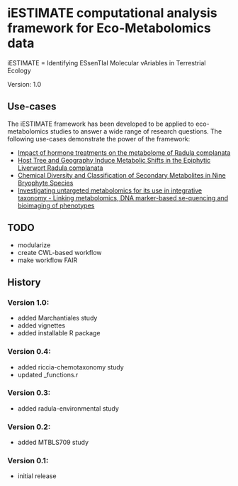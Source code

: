 # iESTIMATE computational analysis framework for Eco-Metabolomics data
iESTIMATE = Identifying ESsenTIal Molecular vAriables in Terrestrial Ecology

Version: 1.0

## Use-cases
The iESTIMATE framework has been developed to be applied to eco-metabolomics studies to answer a wide range of research questions. The following use-cases demonstrate the power of the framework:
- [Impact of hormone treatments on the metabolome of Radula complanata](https://github.com/ipb-halle/iESTIMATE/blob/main/use-cases/radula-hormones/)
- [Host Tree and Geography Induce Metabolic Shifts in the Epiphytic Liverwort Radula complanata](https://github.com/ipb-halle/iESTIMATE/blob/main/use-cases/radula-environmental/)
- [Chemical Diversity and Classification of Secondary Metabolites in Nine Bryophyte Species](https://github.com/ipb-halle/iESTIMATE/tree/main/use-cases/mtbls709)
- [Investigating untargeted metabolomics for its use in integrative taxonomy - Linking metabolomics, DNA marker-based se-quencing and bioimaging of phenotypes](https://github.com/ipb-halle/iESTIMATE/tree/main/use-cases/riccia-chemotaxonomy)

## TODO
- modularize
- create CWL-based workflow
- make workflow FAIR

## History

### Version 1.0:
- added Marchantiales study
- added vignettes
- added installable R package

### Version 0.4:
- added riccia-chemotaxonomy study
- updated _functions.r

### Version 0.3:
- added radula-environmental study

### Version 0.2:
- added MTBLS709 study

### Version 0.1:
- initial release

